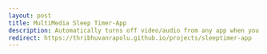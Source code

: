 ```yaml
---
layout: post
title: MultiMedia Sleep Timer-App
description: Automatically turns off video/audio from any app when you are asleep
redirect: https://thribhuvanrapolu.github.io/projects/sleeptimer-app
---
```



